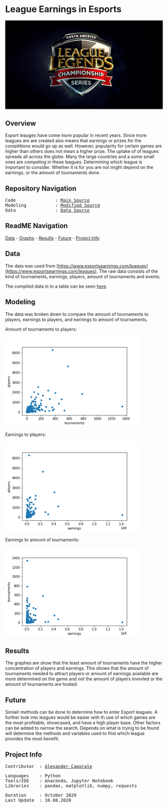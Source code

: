 # League Earnings in Esports


<p align="center">
   <img src=https://github.com/Al-Cap/League-Earnings/blob/main/image/legends.jpg/>
<div align="center">
   <figcaption></figcaption>
</div>
</p>

## Overview

Esport leauges have come more popular in recent years. Since more leagues are are created also means that earnings or prizes for the compititions would go up as well.
However, popularity for certain games are higher than others does not mean a higher prize. The uptake of of leagues spreads all across the globe. Many the large countries and a some small ones are competing in these leagues. Determining which league is important to consider. Whether it is for you are not might depend on the earnings, or the amount of tournaments done.

## Repository Navigation
<pre>
Code               : <a href=https://github.com/Al-Cap/League-Earnings/blob/main/code/all_leauges.ipynb>Main Source</a>
Modeling           : <a href=https://github.com/Al-Cap/League-Earnings/tree/main/code/graphing.ipynb>Modified Source</a>
Data               : <a href=https://github.com/Al-Cap/League-Earnings/blob/main/data/leagues.csv>Data Source</a>
</pre>

## ReadME Navigation

[Data](https://github.com/Al-Cap/League-Earnings#data) - 
[Graphs](https://github.com/Al-Cap/League-Earnings#modeling) - 
[Results](https://github.com/Al-Cap/League-Earnings-Game#results) - 
[Future](https://github.com/Al-Cap/League-Earnings-Game#future) - 
[Project Info](https://github.com/Al-Cap/League-Earnings#project-info)

## Data

The data was used from [https://www.esportsearnings.com/leagues](https://www.esportsearnings.com/leagues). The raw data consists of the kind of tournaments, earnings, players, amount of tournaments and events.

The compiled data in to a table can be seen [here](https://github.com/Al-Cap/League-Earnings/blob/main/data/leagues.csv).

## Modeling

The data was broken down to compare the amount of tournaments to players, earnings to players, and earnings to amount of tournaments.

Amount of tournaments to players:

![tour-ply.png](https://github.com/Al-Cap/League-Earnings/blob/main/image/tour-ply.png)

Earnings to players:

![earn-ply.png](https://github.com/Al-Cap/League-Earnings/blob/main/image/earn-ply.png)

Earnings to amount of tournaments:

![earn-tour.png](https://github.com/Al-Cap/League-Earnings/blob/main/image/earn-tour.png)


## Results

The graphes are show that the least amount of tournaments have the higher concentration of players and earnings. This shows that the amount of tournaments needed to attract players or amount of earnings available are more determined on the game and not the amount of players invovled or the amount of tournaments are hosted. 
 
## Future

Simialr methods can be done to determine how to enter Esport leagues. A further look into leagues would be easier with th use of which games are the most profitable, showcased, and have a high player base. Other factors can be added to narrow the search. Depends on what is trying to be found will determine the methods and variables used to find which league provides the most benefit.

## Project Info
<pre>
Contributor  : <a href=https://github.com/Al-Cap>Alexander Caporale</a>
</pre>

<pre>
Languages    : Python
Tools/IDE    : Anaconda, Jupyter Notebook
Libraries    : pandas, matplotlib, numpy, requests
</pre>

<pre>
Duration     : October 2020
Last Update  : 10.08.2020
</pre>
